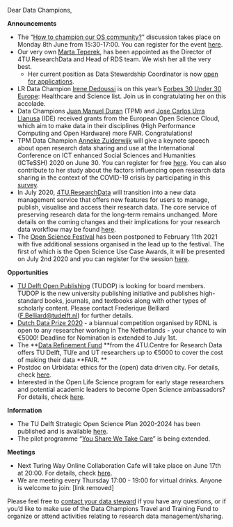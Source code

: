 Dear Data Champions, 

**Announcements**



*   The “[How to champion our OS community?](https://www.tudelft.nl/en/events/2020/library/how-to-champion-our-os-community-research-data-services-june-8th/)” discussion takes place on Monday 8th June from 15:30-17:00. You can register for the event [here](https://www.eventbrite.com/e/how-to-champion-our-os-community-8th-of-june-tickets-105088119394).
*   Our very own [Marta Teperek](https://www.tudelft.nl/en/library/current-topics/research-data-management/r/support/data-stewardship/contact/marta-teperek/), has been appointed as the Director of 4TU.ResearchData and Head of RDS team. We wish her all the very best. 
    *   Her current position as Data Stewardship Coordinator is now [open for applications](https://www.academictransfer.com/en/292089/data-stewardship-coordinator/).
*   LR Data Champion [Irene Dedoussi](https://www.tudelft.nl/staff/i.c.dedoussi/) is on this year’s [Forbes 30 Under 30 Europe](https://www.tudelft.nl/en/2020/lr/dedoussi-on-forbes-30-under-30-europe-list/): Healthcare and Science list. Join us in congratulating her on this accolade. 
*   Data Champions [Juan Manuel Duran](https://www.tudelft.nl/tbm/over-de-faculteit/afdelingen/values-technology-and-innovation/people/assistant-professors/dr-jm-juan-duran/) (TPM) and [Jose Carlos Urra Llanusa](https://openworking.wordpress.com/2019/07/03/reduce-reuse-recycle-knowledge-how-open-hardware-can-help-to-build-a-more-sustainable-future/) (IDE) received grants from the European Open Science Cloud, which aim to make data in their disciplines (High Performance Computing and Open Hardware) more FAIR. Congratulations! 
*   TPM Data Champion [Anneke Zuiderwijk](https://www.tudelft.nl/en/tpm/about-the-faculty/departments/engineering-systems-and-services/people/assistant-professors/dr-amg-anneke-zuiderwijk-van-eijk/) will give a keynote speech about open research data sharing and use at the International Conference on ICT enhanced Social Sciences and Humanities (ICTeSSH) 2020 on June 30. You can register for free [here](https://ictessh.uns.ac.rs/register/). You can also contribute to her study about the factors influencing open research data sharing in the context of the COVID-19 crisis by participating in this [survey](https://tudelft.fra1.qualtrics.com/jfe/form/SV_3dQEVrkizxELMTH). 
*   In July 2020, [4TU.ResearchData](https://researchdata.4tu.nl/en/) will transition into a new data management service that offers new features for users to manage, publish, visualise and access their research data. The core service of preserving research data for the long-term remains unchanged. More details on the coming changes and their implications for your research data workflow may be found [here](https://researchdata.4tu.nl/nieuws-evenementen/nieuws/nieuwsbericht/brand-new-features-for-4turesearchdata-manage-publish-and-visualise-your-data/).
*   The [Open Science Festival](https://opensciencefestival.nl/) has been postponed to February 11th 2021 with five additional sessions organised in the lead up to the festival. The first of which is the Open Science Use Case Awards, it will be presented on July 2nd 2020 and you can register for the session [here](https://www.eventbrite.nl/e/tickets-online-session-1-open-science-use-case-awards-107677789166).

**Opportunities**



*   [TU Delft Open Publishing](https://www.tudelft.nl/library/actuele-themas/tu-delft-open-science/os/open-publishing/) (TUDOP) is looking for board members. TUDOP is the new university publishing initiative and publishes high-standard books, journals, and textbooks along with other types of scholarly content. Please contact Frederique Belliard ([F.Belliard@tudelft.nl](mailto:F.Belliard@tudelft.nl)) for further details.
*   [Dutch Data Prize 2020](https://researchdata.nl/en/services/data-prize) - a biannual competition organised by RDNL is open to any researcher working in The Netherlands - your chance to win €5000! Deadline for Nomination is extended to July 1st. 
*   The **[Data Refinement Fund](https://researchdata.4tu.nl/en/use-4turesearchdata/data-funds/data-refinement-fund/) **from the 4TU.Centre for Research Data offers TU Delft, TU/e and UT researchers up to €5000 to cover the cost of making their data **FAIR. **
*   Postdoc on Urbidata: ethics for the (open) data driven city. For details, check [here](https://www.academictransfer.com/en/291917/postdoc-on-urbidata-ethics-for-the-open-data-driven-city/).
*   Interested in the Open Life Science program for early stage researchers and potential academic leaders to become Open Science ambassadors? For details, check [here](https://openlifesci.org/). 

**Information**



*   The TU Delft Strategic Open Science Plan 2020-2024 has been published and is available [here](https://doi.org/10.4233/uuid:f2faff07-408f-4cec-bd87-0919c9e4c26f).
*   The pilot programme “[You Share We Take Care](https://intranet.tudelft.nl/en/group/guest/-/-you-share-we-take-care-continues-1?redirect=%2F)” is being extended.

**Meetings**



*   Next Turing Way Online Collaboration Cafe will take place on June 17th at 20:00. For details, check [here](https://github.com/alan-turing-institute/the-turing-way/blob/master/project_management/online-collaboration-cafe.md#dates-and-start-times).
*   We are meeting every Thursday 17:00 - 19:00 for virtual drinks. Anyone is welcome to join: [link removed] 

Please feel free to [contact your data steward](https://www.tudelft.nl/en/library/current-topics/research-data-management/r/support/data-stewardship/contact/) if you have any questions, or if you’d like to make use of the Data Champions Travel and Training Fund to organize or attend activities relating to research data management/sharing.
